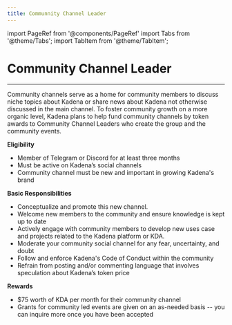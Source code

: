```yaml
---
title: Communnity Channel Leader
---
```


import PageRef from '@components/PageRef'
import Tabs from '@theme/Tabs';
import TabItem from '@theme/TabItem';

# Community Channel Leader

---

Community channels serve as a home for community members to discuss niche topics about Kadena or share news about Kadena not otherwise discussed in the main channel. To foster community growth on a more organic level, Kadena plans to help fund community channels by token awards to Community Channel Leaders who create the group and the community events.

**Eligibility**

- Member of Telegram or Discord for at least three months
- Must be active on Kadena’s social channels
- Community channel must be new and important in growing Kadena's brand

**Basic Responsibilities**

- Conceptualize and promote this new channel.
- Welcome new members to the community and ensure knowledge is kept up to date
- Actively engage with community members to develop new uses case and projects related to the Kadena platform or KDA.
- Moderate your community social channel for any fear, uncertainty, and doubt
- Follow and enforce Kadena's Code of Conduct within the community
- Refrain from posting and/or commenting language that involves speculation about Kadena’s token price

**Rewards**

- $75 worth of KDA per month for their community channel
- Grants for community led events are given on an as-needed basis -- you can inquire more once you have been accepted
